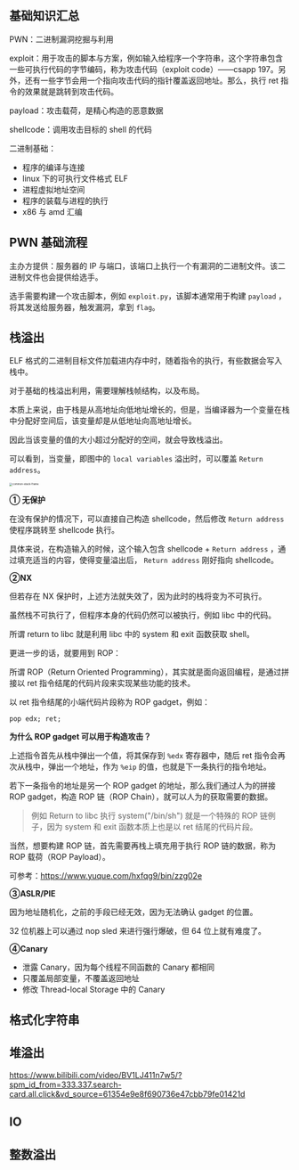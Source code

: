 ## 基础知识汇总

PWN：二进制漏洞挖掘与利用

exploit：用于攻击的脚本与方案，例如输入给程序一个字符串，这个字符串包含一些可执行代码的字节编码，称为攻击代码（exploit code）——csapp 197。另外，还有一些字节会用一个指向攻击代码的指针覆盖返回地址。那么，执行 ret 指令的效果就是跳转到攻击代码。

payload：攻击载荷，是精心构造的恶意数据

shellcode：调用攻击目标的 shell 的代码

二进制基础：

- 程序的编译与连接
- linux 下的可执行文件格式 ELF
- 进程虚拟地址空间
- 程序的装载与进程的执行
- x86 与 amd 汇编

## PWN 基础流程

主办方提供：服务器的 IP 与端口，该端口上执行一个有漏洞的二进制文件。该二进制文件也会提供给选手。

选手需要构建一个攻击脚本，例如 `exploit.py`，该脚本通常用于构建 `payload` ，将其发送给服务器，触发漏洞，拿到 `flag`。

## 栈溢出

ELF 格式的二进制目标文件加载进内存中时，随着指令的执行，有些数据会写入栈中。

对于基础的栈溢出利用，需要理解栈帧结构，以及布局。

本质上来说，由于栈是从高地址向低地址增长的，但是，当编译器为一个变量在栈中分配好空间后，该变量却是从低地址向高地址增长。

因此当该变量的值的大小超过分配好的空间，就会导致栈溢出。

可以看到，当变量，即图中的 `local variables` 溢出时，可以覆盖 `Return address`。

<img src="https://happytsing-figure-bed.oss-cn-hangzhou.aliyuncs.com/pwn/common-stack-frame.png" alt="common-stack-frame" style="zoom:33%;" />

**① 无保护**

在没有保护的情况下，可以直接自己构造 shellcode，然后修改 `Return address` 使程序跳转至 shellcode 执行。

具体来说，在构造输入的时候，这个输入包含 shellcode + `Return address` ，通过填充适当的内容，使得变量溢出后， `Return address` 刚好指向 shellcode。

**②NX**

但若存在 NX 保护时，上述方法就失效了，因为此时的栈将变为不可执行。

虽然栈不可执行了，但程序本身的代码仍然可以被执行，例如 libc 中的代码。

所谓 return to libc 就是利用 libc 中的 system 和 exit 函数获取 shell。

更进一步的话，就要用到 ROP：

所谓 ROP（Return Oriented Programming），其实就是面向返回编程，是通过拼接以 ret 指令结尾的代码片段来实现某些功能的技术。

以 ret 指令结尾的小端代码片段称为 ROP gadget，例如：

```
pop edx; ret;
```

**为什么 ROP gadget 可以用于构造攻击？**

上述指令首先从栈中弹出一个值，将其保存到 `%edx` 寄存器中，随后 ret 指令会再次从栈中，弹出一个地址，作为 `%eip` 的值，也就是下一条执行的指令地址。

若下一条指令的地址是另一个 ROP gadget 的地址，那么我们通过人为的拼接 ROP gadget，构造 ROP 链（ROP Chain），就可以人为的获取需要的数据。

> 例如 Return to libc 执行 system("/bin/sh") 就是一个特殊的 ROP 链例子，因为 system 和 exit 函数本质上也是以 ret 结尾的代码片段。

当然，想要构建 ROP 链，首先需要再栈上填充用于执行 ROP 链的数据，称为 ROP 载荷（ROP Payload）。

可参考：https://www.yuque.com/hxfqg9/bin/zzg02e

**③ASLR/PIE**

因为地址随机化，之前的手段已经无效，因为无法确认 gadget 的位置。

32 位机器上可以通过 nop sled 来进行强行爆破，但 64 位上就有难度了。

**④Canary**

- 泄露 Canary，因为每个线程不同函数的 Canary 都相同
- 只覆盖局部变量，不覆盖返回地址
- 修改 Thread-local Storage 中的 Canary

## 格式化字符串

## 堆溢出

https://www.bilibili.com/video/BV1LJ411n7w5/?spm_id_from=333.337.search-card.all.click&vd_source=61354e9e8f690736e47cbb79fe01421d

## IO

## 整数溢出
